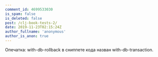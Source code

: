 ```yaml
---
comment_id: 4699533030
is_spam: false
is_deleted: false
post: /clj-book-tests-2/
date: 2019-11-23T02:15:24Z
author_fullname: 'anonymous'
author_is_anon: true
---
```


<p>Опечатка: with-db-rollback в сниппете кода назван with-db-transaction.</p>
